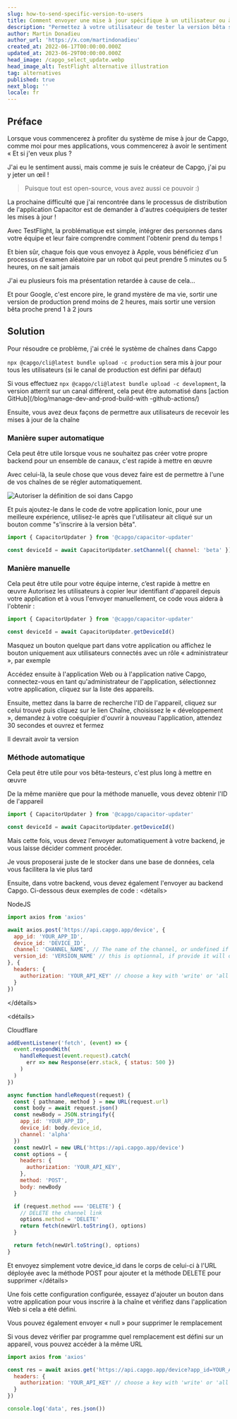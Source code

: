 ```yaml
---
slug: how-to-send-specific-version-to-users
title: Comment envoyer une mise à jour spécifique à un utilisateur ou à un groupe
description: "Permettez à votre utilisateur de tester la version bêta si nécessaire de TestFlight ou du processus bêta de Google, il suffit de cliquer sur un bouton de votre application Ionic et de la liste\_!"
author: Martin Donadieu
author_url: 'https://x.com/martindonadieu'
created_at: 2022-06-17T00:00:00.000Z
updated_at: 2023-06-29T00:00:00.000Z
head_image: /capgo_select_update.webp
head_image_alt: TestFlight alternative illustration
tag: alternatives
published: true
next_blog: ''
locale: fr
---
```


## Préface

Lorsque vous commencerez à profiter du système de mise à jour de Capgo, comme moi pour mes applications, vous commencerez à avoir le sentiment « Et si j'en veux plus ?

J'ai eu le sentiment aussi, mais comme je suis le créateur de Capgo, j'ai pu y jeter un œil !

> Puisque tout est open-source, vous avez aussi ce pouvoir :)

La prochaine difficulté que j'ai rencontrée dans le processus de distribution de l'application Capacitor est de demander à d'autres coéquipiers de tester les mises à jour !

Avec TestFlight, la problématique est simple, intégrer des personnes dans votre équipe et leur faire comprendre comment l'obtenir prend du temps !

Et bien sûr, chaque fois que vous envoyez à Apple, vous bénéficiez d'un processus d'examen aléatoire par un robot qui peut prendre 5 minutes ou 5 heures, on ne sait jamais

J'ai eu plusieurs fois ma présentation retardée à cause de cela…

Et pour Google, c'est encore pire, le grand mystère de ma vie, sortir une version de production prend moins de 2 heures, mais sortir une version bêta proche prend 1 à 2 jours


## Solution

Pour résoudre ce problème, j'ai créé le système de chaînes dans Capgo

`npx @capgo/cli@latest bundle upload -c production` sera mis à jour pour tous les utilisateurs (si le canal de production est défini par défaut)

Si vous effectuez `npx @capgo/cli@latest bundle upload -c development`, la version atterrit sur un canal différent, cela peut être automatisé dans [action GitHub](/blog/manage-dev-and-prod-build-with -github-actions/) 

Ensuite, vous avez deux façons de permettre aux utilisateurs de recevoir les mises à jour de la chaîne

### Manière super automatique

Cela peut être utile lorsque vous ne souhaitez pas créer votre propre backend pour un ensemble de canaux, c'est rapide à mettre en œuvre

Avec celui-là, la seule chose que vous devez faire est de permettre à l'une de vos chaînes de se régler automatiquement.

![Autoriser la définition de soi dans Capgo](/self_setwebp)

Et puis ajoutez-le dans le code de votre application Ionic, pour une meilleure expérience, utilisez-le après que l'utilisateur ait cliqué sur un bouton comme "s'inscrire à la version bêta".
```js
import { CapacitorUpdater } from '@capgo/capacitor-updater'

const deviceId = await CapacitorUpdater.setChannel({ channel: 'beta' })
```

### Manière manuelle

Cela peut être utile pour votre équipe interne, c’est rapide à mettre en œuvre
Autorisez les utilisateurs à copier leur identifiant d'appareil depuis votre application et à vous l'envoyer manuellement, ce code vous aidera à l'obtenir :
```js
import { CapacitorUpdater } from '@capgo/capacitor-updater'

const deviceId = await CapacitorUpdater.getDeviceId()
```
Masquez un bouton quelque part dans votre application ou affichez le bouton uniquement aux utilisateurs connectés avec un rôle « administrateur », par exemple

Accédez ensuite à l'application Web ou à l'application native Capgo, connectez-vous en tant qu'administrateur de l'application, sélectionnez votre application, cliquez sur la liste des appareils.

Ensuite, mettez dans la barre de recherche l'ID de l'appareil, cliquez sur celui trouvé puis cliquez sur le lien Chaîne, choisissez le « développement », demandez à votre coéquipier d'ouvrir à nouveau l'application, attendez 30 secondes et ouvrez et fermez

Il devrait avoir ta version


### Méthode automatique

Cela peut être utile pour vos bêta-testeurs, c'est plus long à mettre en œuvre

De la même manière que pour la méthode manuelle, vous devez obtenir l'ID de l'appareil
```js
import { CapacitorUpdater } from '@capgo/capacitor-updater'

const deviceId = await CapacitorUpdater.getDeviceId()
```

Mais cette fois, vous devez l'envoyer automatiquement à votre backend, je vous laisse décider comment procéder.

Je vous proposerai juste de le stocker dans une base de données, cela vous facilitera la vie plus tard

Ensuite, dans votre backend, vous devez également l'envoyer au backend Capgo. Ci-dessous deux exemples de code :
<détails>
  <summary>NodeJS</summary>

```js
import axios from 'axios'

await axios.post('https://api.capgo.app/device', {
  app_id: 'YOUR_APP_ID',
  device_id: 'DEVICE_ID',
  channel: 'CHANNEL_NAME', // The name of the channel, or undefined if version_id provided
  version_id: 'VERSION_NAME' // this is optionnal, if provide it will override the channel, that usefull when you want to debug only one user.
}, {
  headers: {
    authorization: 'YOUR_API_KEY' // choose a key with 'write' or 'all' rights
  }
})
```
</détails>


<détails>
  <summary>Cloudflare</summary>
  
```js
addEventListener('fetch', (event) => {
  event.respondWith(
    handleRequest(event.request).catch(
      err => new Response(err.stack, { status: 500 })
    )
  )
})

async function handleRequest(request) {
  const { pathname, method } = new URL(request.url)
  const body = await request.json()
  const newBody = JSON.stringify({
    app_id: 'YOUR_APP_ID',
    device_id: body.device_id,
    channel: 'alpha'
  })
  const newUrl = new URL('https://api.capgo.app/device')
  const options = {
    headers: {
      authorization: 'YOUR_API_KEY',
    },
    method: 'POST',
    body: newBody
  }

  if (request.method === 'DELETE') {
    // DELETE the channel link
    options.method = 'DELETE'
    return fetch(newUrl.toString(), options)
  }

  return fetch(newUrl.toString(), options)
}
```
Et envoyez simplement votre device_id dans le corps de celui-ci à l'URL déployée avec la méthode POST pour ajouter et la méthode DELETE pour supprimer
</détails>

Une fois cette configuration configurée, essayez d'ajouter un bouton dans votre application pour vous inscrire à la chaîne et vérifiez dans l'application Web si cela a été défini.

Vous pouvez également envoyer « null » pour supprimer le remplacement

Si vous devez vérifier par programme quel remplacement est défini sur un appareil, vous pouvez accéder à la même URL

```js
import axios from 'axios'

const res = await axios.get('https://api.capgo.app/device?app_id=YOUR_APP_ID&device_id=DEVICE_ID', {
  headers: {
    authorization: 'YOUR_API_KEY' // choose a key with 'write' or 'all' rights
  }
})

console.log('data', res.json())
```